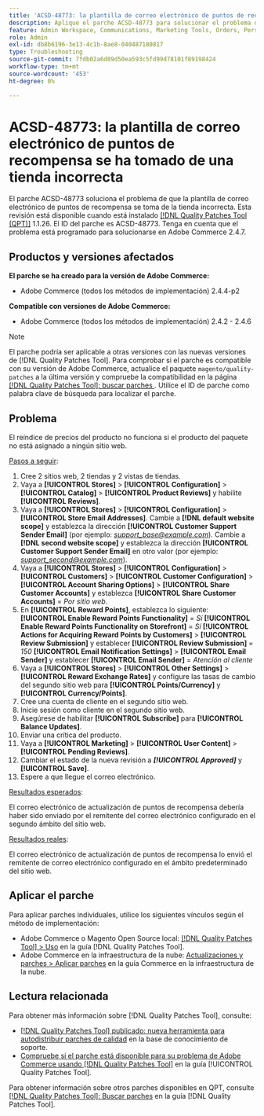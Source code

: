 ```yaml
---
title: 'ACSD-48773: la plantilla de correo electrónico de puntos de recompensa se ha tomado de una tienda incorrecta'
description: Aplique el parche ACSD-48773 para solucionar el problema de Adobe Commerce donde la plantilla de correo electrónico de puntos de recompensa se toma de la tienda incorrecta.
feature: Admin Workspace, Communications, Marketing Tools, Orders, Personalization, Rewards
role: Admin
exl-id: db8b6196-3e13-4c1b-8ae8-040487180817
type: Troubleshooting
source-git-commit: 7fdb02a6d89d50ea593c5fd99d78101f89198424
workflow-type: tm+mt
source-wordcount: '453'
ht-degree: 0%

---
```


# ACSD-48773: la plantilla de correo electrónico de puntos de recompensa se ha tomado de una tienda incorrecta

El parche ACSD-48773 soluciona el problema de que la plantilla de correo electrónico de puntos de recompensa se toma de la tienda incorrecta. Esta revisión está disponible cuando está instalado [[!DNL Quality Patches Tool (QPT)]](https://experienceleague.adobe.com/es/docs/commerce-operations/tools/quality-patches-tool/quality-patches-tool-to-self-serve-quality-patches) 1.1.26. El ID del parche es ACSD-48773. Tenga en cuenta que el problema está programado para solucionarse en Adobe Commerce 2.4.7.

## Productos y versiones afectados

**El parche se ha creado para la versión de Adobe Commerce:**

* Adobe Commerce (todos los métodos de implementación) 2.4.4-p2

**Compatible con versiones de Adobe Commerce:**

* Adobe Commerce (todos los métodos de implementación) 2.4.2 - 2.4.6

>[!NOTE]
>
>El parche podría ser aplicable a otras versiones con las nuevas versiones de [!DNL Quality Patches Tool]. Para comprobar si el parche es compatible con su versión de Adobe Commerce, actualice el paquete `magento/quality-patches` a la última versión y compruebe la compatibilidad en la página [[!DNL Quality Patches Tool]: buscar parches &#x200B;](https://experienceleague.adobe.com/tools/commerce-quality-patches/index.html?lang=es). Utilice el ID de parche como palabra clave de búsqueda para localizar el parche.

## Problema

El reíndice de precios del producto no funciona si el producto del paquete no está asignado a ningún sitio web.

<u>Pasos a seguir</u>:

1. Cree 2 sitios web, 2 tiendas y 2 vistas de tiendas.
1. Vaya a **[!UICONTROL Stores]** > **[!UICONTROL Configuration]** > **[!UICONTROL Catalog]** > **[!UICONTROL Product Reviews]** y habilite **[!UICONTROL Reviews]**.
1. Vaya a **[!UICONTROL Stores]** > **[!UICONTROL Configuration]** > **[!UICONTROL Store Email Addresses]**.
Cambie a **[!DNL default website scope]** y establezca la dirección **[!UICONTROL Customer Support Sender Email]** (por ejemplo: *support_base@example.com*).
Cambie a **[!DNL second website scope]** y establezca la dirección **[!UICONTROL Customer Support Sender Email]** en otro valor (por ejemplo: *support_second@example.com*).
1. Vaya a **[!UICONTROL Stores]** > **[!UICONTROL Configuration]** > **[!UICONTROL Customers]** > **[!UICONTROL Customer Configuration]** > **[!UICONTROL Account Sharing Options]** > **[!UICONTROL Share Customer Accounts]** y establezca **[!UICONTROL Share Customer Accounts]** = *Por sitio web*.
1. En **[!UICONTROL Reward Points]**, establezca lo siguiente:
   **[!UICONTROL Enable Reward Points Functionality]** = *Sí*
   **[!UICONTROL Enable Reward Points Functionality on Storefront]** = *Sí*
   **[!UICONTROL Actions for Acquiring Reward Points by Customers]** > **[!UICONTROL Review Submission]** y establecer **[!UICONTROL Review Submission]** = *150*
   **[!UICONTROL Email Notification Settings]** > **[!UICONTROL Email Sender]** y establecer **[!UICONTROL Email Sender]** = *Atención al cliente*
1. Vaya a **[!UICONTROL Stores]** > **[!UICONTROL Other Settings]** > **[!UICONTROL Reward Exchange Rates]** y configure las tasas de cambio del segundo sitio web para **[!UICONTROL Points/Currency]** y **[!UICONTROL Currency/Points]**.
1. Cree una cuenta de cliente en el segundo sitio web.
1. Inicie sesión como cliente en el segundo sitio web.
1. Asegúrese de habilitar **[!UICONTROL Subscribe]** para **[!UICONTROL Balance Updates]**.
1. Enviar una crítica del producto.
1. Vaya a **[!UICONTROL Marketing]** > **[!UICONTROL User Content]** > **[!UICONTROL Pending Reviews]**.
1. Cambiar el estado de la nueva revisión a ***[!UICONTROL Approved]*** y **[!UICONTROL Save]**.
1. Espere a que llegue el correo electrónico.

<u>Resultados esperados</u>:

El correo electrónico de actualización de puntos de recompensa debería haber sido enviado por el remitente del correo electrónico configurado en el segundo ámbito del sitio web.

<u>Resultados reales</u>:

El correo electrónico de actualización de puntos de recompensa lo envió el remitente de correo electrónico configurado en el ámbito predeterminado del sitio web.

## Aplicar el parche

Para aplicar parches individuales, utilice los siguientes vínculos según el método de implementación:

* Adobe Commerce o Magento Open Source local: [[!DNL Quality Patches Tool] > Uso](/help/tools/quality-patches-tool/usage.md) en la guía [!DNL Quality Patches Tool].
* Adobe Commerce en la infraestructura de la nube: [Actualizaciones y parches > Aplicar parches](https://experienceleague.adobe.com/docs/commerce-cloud-service/user-guide/develop/upgrade/apply-patches.html?lang=es) en la guía Commerce en la infraestructura de la nube.

## Lectura relacionada

Para obtener más información sobre [!DNL Quality Patches Tool], consulte:

* [[!DNL Quality Patches Tool] publicado: nueva herramienta para autodistribuir parches de calidad](https://experienceleague.adobe.com/es/docs/commerce-operations/tools/quality-patches-tool/quality-patches-tool-to-self-serve-quality-patches) en la base de conocimiento de soporte.
* [Compruebe si el parche está disponible para su problema de Adobe Commerce usando [!DNL Quality Patches Tool]](/help/tools/quality-patches-tool/patches-available-in-qpt/check-patch-for-magento-issue-with-magento-quality-patches.md) en la guía [!UICONTROL Quality Patches Tool].


Para obtener información sobre otros parches disponibles en QPT, consulte [[!DNL Quality Patches Tool]: Buscar parches](https://experienceleague.adobe.com/tools/commerce-quality-patches/index.html?lang=es) en la guía [!DNL Quality Patches Tool].
